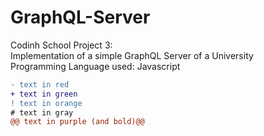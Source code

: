# GraphQL-Server
Codinh School Project 3:\
Implementation of a simple GraphQL Server of a University\
Programming Language used: Javascript
```diff
- text in red
+ text in green
! text in orange
# text in gray
@@ text in purple (and bold)@@
